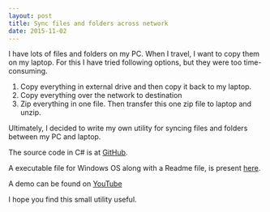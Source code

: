```yaml
---
layout: post
title: Sync files and folders across network
date: 2015-11-02
---
```

I have lots of files and folders on my PC. When I travel, I want to copy them on my laptop. For this I have tried following options, but they were too time-consuming.

1. Copy everything in external drive and then copy it back to my laptop.
2. Copy everything over the network to destination
3. Zip everything in one file. Then transfer this one zip file to laptop and unzip.

Ultimately, I decided to write my own utility for syncing files and folders between my PC and laptop.

The source code in C# is at [GitHub](https://github.com/vijaynathani/SyncFolders).

A executable file for Windows OS along with a Readme file, is present [here](https://www.youtube.com/watch?v=VqNLIEmvLOY).

A demo can be found on [YouTube](https://sites.google.com/site/nathanivijay/sync-folders-over-network
)

I hope you find this small utility useful.
